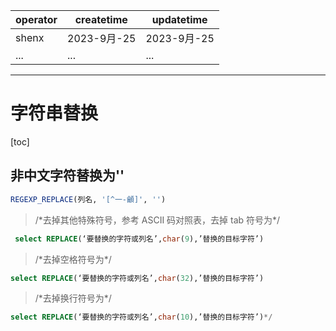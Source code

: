 | operator | createtime | updatetime |
| ---- | ---- | ---- |
| shenx | 2023-9月-25 | 2023-9月-25  |
| ... | ... | ... |
---
# 字符串替换

[toc]

## 非中文字符替换为''

```sql
REGEXP_REPLACE(列名, '[^一-龥]', '')
```

>\/\*去掉其他特殊符号，参考 ASCII 码对照表，去掉 tab 符号为\*\/
```sql
 select REPLACE(‘要替换的字符或列名’,char(9),’替换的目标字符’)
```


>\/\*去掉空格符号为\*\/ 
```sql
select REPLACE(‘要替换的字符或列名’,char(32),’替换的目标字符’)
```

>\/\*去掉换行符号为\*\/ 
```sql
select REPLACE(‘要替换的字符或列名’,char(10),’替换的目标字符’)*/
```